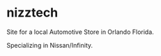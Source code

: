 # nizztech

Site for a local Automotive Store in Orlando Florida. 

Specializing in Nissan/Infinity. 
